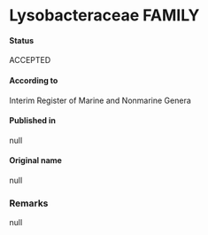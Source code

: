# Lysobacteraceae FAMILY

#### Status
ACCEPTED

#### According to
Interim Register of Marine and Nonmarine Genera

#### Published in
null

#### Original name
null

### Remarks
null